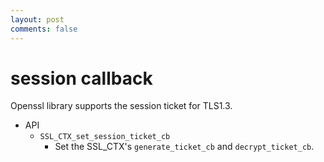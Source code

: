 ```yaml
---
layout: post
comments: false
---
```


# session callback

Openssl library supports the session ticket for TLS1.3.

* API
    * `SSL_CTX_set_session_ticket_cb`
        * Set the SSL_CTX's `generate_ticket_cb` and `decrypt_ticket_cb`.
